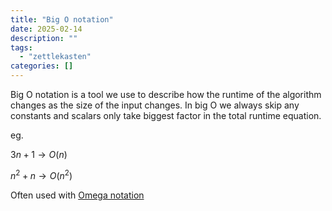 ```yaml
---
title: "Big O notation"
date: 2025-02-14
description: ""
tags: 
  - "zettlekasten"
categories: []
---
```


Big O notation is a tool we use to describe how the runtime of the algorithm changes as the size of the input changes. In big O we always skip any constants and scalars only take biggest factor in the total runtime equation. 

eg. 

$3n+1 \rightarrow O(n)$

$n^2 + n \rightarrow O(n^2)$

Often used with [Omega notation](Omega%20notation.md)
